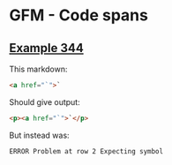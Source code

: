 # GFM - Code spans

## [Example 344](https://spec.commonmark.org/0.30/#example-344)

This markdown:

````````````markdown
<a href="`">`

````````````

Should give output:

````````````html
<p><a href="`">`</p>
````````````

But instead was:

````````````html
ERROR Problem at row 2 Expecting symbol
````````````
